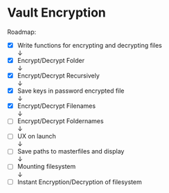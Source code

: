 # Vault Encryption
Roadmap:
- [x] Write functions for encrypting and decrypting files  
↓
- [x] Encrypt/Decrypt Folder  
↓
- [x] Encrypt/Decrypt Recursively  
↓
- [x] Save keys in password encrypted file  
↓
- [x] Encrypt/Decrypt Filenames  
↓
- [ ] Encrypt/Decrypt Foldernames  
↓
- [ ] UX on launch  
↓
- [ ] Save paths to masterfiles and display  
↓
- [ ] Mounting filesystem  
↓
- [ ] Instant Encryption/Decryption of filesystem  